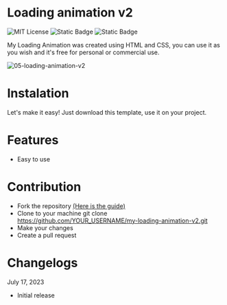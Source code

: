 # Loading animation v2

![MIT License](https://img.shields.io/badge/Author-S1mon009-blue.svg) ![Static Badge](https://img.shields.io/badge/HTML-html?logo=html5&labelColor=%23595959&color=%23E34F26)
 ![Static Badge](https://img.shields.io/badge/CSS-js?logo=css3&labelColor=%23595959&color=%231572B6) 

My Loading Animation was created using HTML and CSS, you can use it as you wish and it's free for personal or commercial use.

![05-loading-animation-v2](https://github.com/S1mon009/HTML-CSS-Bootstrap/assets/105738321/e8850516-1902-4a27-81fe-71b1897da4b1)

# Instalation
Let's make it easy! Just download this template, use it on your project.

# Features
- Easy to use

# Contribution
- Fork the repository [(Here is the guide)](https://docs.github.com/en/get-started/quickstart/fork-a-repo)
- Clone to your machine git clone https://github.com/YOUR_USERNAME/my-loading-animation-v2.git
- Make your changes
- Create a pull request

# Changelogs
July 17, 2023
* Initial release
